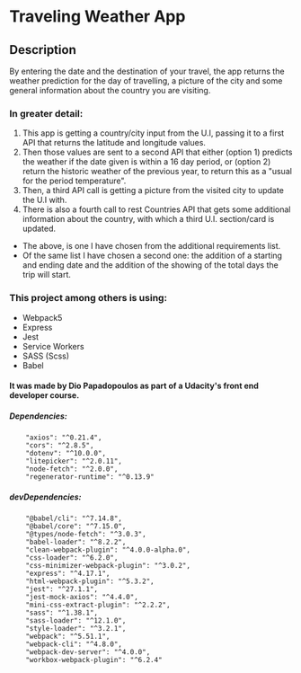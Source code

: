 # Traveling Weather App

## Description

By entering the date and the destination of your travel, the app returns the weather prediction for the day of travelling, a picture of the city and some general information about the country you are visiting.

### In greater detail:

1. This app is getting a country/city input from the U.I, passing it to a first API that returns the latitude and longitude values. 
2. Then those values are sent to a second API that either (option 1) predicts the weather if the date given is within a 16 day period, or (option 2) return the historic weather of the previous year, to return this as a "usual for the period temperature". 
3. Then, a third API call is getting a picture from the visited city to update the U.I with.
4. There is also a fourth call to rest Countries API that gets some additional information about the country, with which a third U.I. section/card is updated.

- The above, is one I have chosen from the additional requirements list.
- Of the same list I have chosen a second one: the addition of a starting and ending date and the addition of the showing of the total days the trip will start.

### This project among others is using:

- Webpack5
- Express
- Jest
- Service Workers
- SASS (Scss)
- Babel

#### It was made by Dio Papadopoulos as part of a Udacity's front end developer course.

##### Dependencies:
```
    "axios": "^0.21.4",
    "cors": "^2.8.5",
    "dotenv": "^10.0.0",
    "litepicker": "^2.0.11",
    "node-fetch": "^2.0.0",
    "regenerator-runtime": "^0.13.9"
  ```

##### devDependencies:
```
    "@babel/cli": "^7.14.8",
    "@babel/core": "^7.15.0",
    "@types/node-fetch": "^3.0.3",
    "babel-loader": "^8.2.2",
    "clean-webpack-plugin": "^4.0.0-alpha.0",
    "css-loader": "^6.2.0",
    "css-minimizer-webpack-plugin": "^3.0.2",
    "express": "^4.17.1",
    "html-webpack-plugin": "^5.3.2",
    "jest": "^27.1.1",
    "jest-mock-axios": "^4.4.0",
    "mini-css-extract-plugin": "^2.2.2",
    "sass": "^1.38.1",
    "sass-loader": "^12.1.0",
    "style-loader": "^3.2.1",
    "webpack": "^5.51.1",
    "webpack-cli": "^4.8.0",
    "webpack-dev-server": "^4.0.0",
    "workbox-webpack-plugin": "^6.2.4"
```
